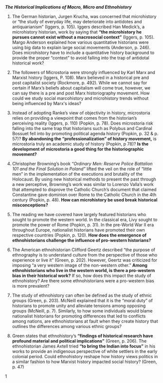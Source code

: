 ***The Historical Implications of Macro, Micro and Ethnohistory***

1.	The German historian, Jurgen Krucha, was concerned that microhistory or “the study of everyday life, may deteriorate into antidotes and antiquarianism” (Iggers, p. 105). Iggers described Han Medick’s, a microhistory historian, work by saying that **“the microhistory he pursues cannot exist without a macrosocial context”** (Iggers, p. 105). Margo Anderson explained how various quantitative historians were using big data to explain large social movements (Anderson, p. 246). Does microhistory have to include a quantitative history background to provide the proper “context” to avoid falling into the trap of antidotal historical work?

2.	The followers of Microstoria were strongly influenced by Karl Marx and Marxist history (Iggers, P. 108). Marx believed in a historical pre and post capitalist society (Rockmore, p. 492). While we cannot say for certain if Marx’s beliefs about capitalism will come true, however, we can say there is a pre and post Marx historiography movement. How could we study social marcohistory and microhistory trends without being influenced by Marx's ideas?

3.	Instead of adopting Ranke’s view of objectivity in history, microstoria relies on providing a viewpoint that comes from the historian’s perceiving reality (Iggers, p. 110) (Popkin, p. 78). Does microstoria risk falling into the same trap that historians such as Polybus and Cardinal Bossuet fell into by promoting political agenda history (Popkin, p. 32 & p. 57)? **By abandoning the “professionalization” of history movement,** is microstoria truly an academic study of history (Popkin, p 78)?  **Is the development of microstoria a good thing for the historiographic movement?**

4.	Christopher Browning’s book *“Ordinary Men: Reserve Police Battalion 101 and the Final Solution in Poland”* lifted the veil on the role of “little men” in the implementation of the executions and brutality of the Holocaust.  By using new historical methods to present the past through a new perceptive, Browning’s work was similar to Lorenzo Valla’s work that attempted to disprove the Catholic Church’s document that claimed Constantine gave dominion over Rome to the Catholic Church in the 4th century (Popkin, p. 48). **How can microhistory be used break historical misconceptions?**

5.	The reading we have covered have largely featured historians who sought to promote the western world. In the classical era, Livy sought to promote the power of Rome (Popkin, p. 31). In the pre-World War II era throughout Europe, nationalist historians have promoted their own respective countries (Popkin, p. 120). **How does the emergence of ethnohistorians challenge the influence of pro-western historians?** 

6.	The American ethnohistorian Clifford Geertz described “the purpose of ethnography is to understand culture from the perspective of those who experience or live it” (Green, p. 202). However, Geertz was criticized for imposing “a very western image of the non-western other.” **Among ethnohistorians who live in the western world, is there a pro-western bias in their historical work?** If so, how does this impact the study of ethnohistory? Are there some ethnohistorians were a pro-western bias is more prevalent?

7.	The study of ethnohistory can often be defined as the study of ethnic groups (Green, p. 203). McNeill explained that it is the “moral duty” of historians to promote unity and alleviate tensions among opposing groups (McNeill, p. 7). Similarly, to how some individuals would blame nationalist historians for promoting differences that led to conflicts among nations, are ethnohistorians at fault when they create history that outlines the differences among various ethnic groups?

8.	Green states that ethnohistory’s **“findings of historical research have profound material and political implications”** (Green, p. 206). The ethnohistorian James Axtell tried **“to bring the Indian into focus”** in his works to provide an indigenous perspective of white settlers in the early colonial period. Could ethnohistory reshape how history views politics in a similar fashion to how Marxist history impacted social history? (Green, p. 47)

1
